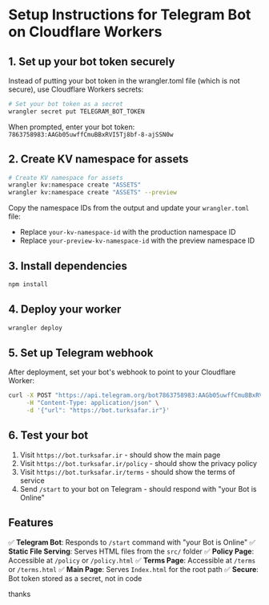 # Setup Instructions for Telegram Bot on Cloudflare Workers

## 1. Set up your bot token securely

Instead of putting your bot token in the wrangler.toml file (which is not secure), use Cloudflare Workers secrets:

```bash
# Set your bot token as a secret
wrangler secret put TELEGRAM_BOT_TOKEN
```

When prompted, enter your bot token: `7863758983:AAGb05uwffCmuBBxRVI5Tj8bf-8-ajSSN0w`

## 2. Create KV namespace for assets

```bash
# Create KV namespace for assets
wrangler kv:namespace create "ASSETS"
wrangler kv:namespace create "ASSETS" --preview
```

Copy the namespace IDs from the output and update your `wrangler.toml` file:
- Replace `your-kv-namespace-id` with the production namespace ID
- Replace `your-preview-kv-namespace-id` with the preview namespace ID

## 3. Install dependencies

```bash
npm install
```

## 4. Deploy your worker

```bash
wrangler deploy
```

## 5. Set up Telegram webhook

After deployment, set your bot's webhook to point to your Cloudflare Worker:

```bash
curl -X POST "https://api.telegram.org/bot7863758983:AAGb05uwffCmuBBxRVI5Tj8bf-8-ajSSN0w/setWebhook" \
     -H "Content-Type: application/json" \
     -d '{"url": "https://bot.turksafar.ir"}'
```

## 6. Test your bot

1. Visit `https://bot.turksafar.ir` - should show the main page
2. Visit `https://bot.turksafar.ir/policy` - should show the privacy policy
3. Visit `https://bot.turksafar.ir/terms` - should show the terms of service
4. Send `/start` to your bot on Telegram - should respond with "your Bot is Online"

## Features

✅ **Telegram Bot**: Responds to `/start` command with "your Bot is Online"
✅ **Static File Serving**: Serves HTML files from the `src/` folder
✅ **Policy Page**: Accessible at `/policy` or `/policy.html`
✅ **Terms Page**: Accessible at `/terms` or `/terms.html`
✅ **Main Page**: Serves `Index.html` for the root path
✅ **Secure**: Bot token stored as a secret, not in code

thanks
